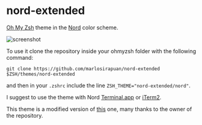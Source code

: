 # nord-extended
[Oh My Zsh](https://github.com/ohmyzsh/ohmyzsh) theme in the [Nord](https://www.nordtheme.com/) color scheme.

![screenshot](https://github.com/marlosirapuan/nord-extended/assets/802722/dc2b59cd-f139-4e3e-b80d-8ba73127d775)

To use it clone the repository inside your ohmyzsh folder with the following command:

    git clone https://github.com/marlosirapuan/nord-extended $ZSH/themes/nord-extended

and then in your `.zshrc` include the line `ZSH_THEME="nord-extended/nord"`.

I suggest to use the theme with Nord [Terminal.app](https://github.com/arcticicestudio/nord-terminal-app) or [iTerm2](https://github.com/nordtheme/iterm2).

This theme is a modified version of [this](https://github.com/fxbrit/nord-extended) one, many thanks to the owner of the repository.
